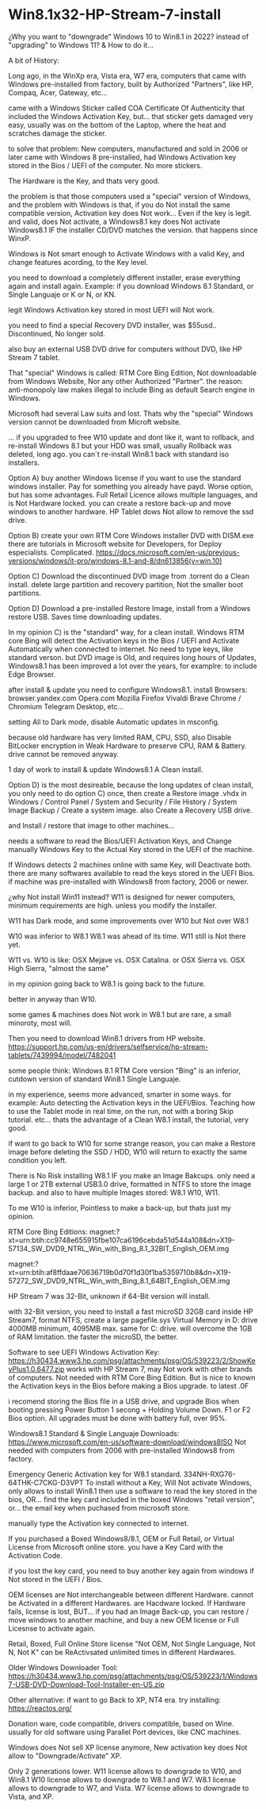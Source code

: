 # Win8.1x32-HP-Stream-7-install

¿Why you want to "downgrade" Windows 10 to Win8.1 in 2022?
instead of "upgrading" to Windows 11?
&
How to do it...

A bit of History:

Long ago, in the WinXp era, Vista era, W7 era,
computers that came with Windows pre-installed from factory,
built by Authorized "Partners", 
like HP, Compaq, Acer, Gateway, etc...

came with a Windows Sticker called COA
Certificate Of Authenticity
that included the Windows Activation Key,
but...
that sticker gets damaged very easy, 
usually was on the bottom of the Laptop, 
where the heat and scratches damage the sticker.

to solve that problem:
New computers, manufactured and sold in 2006 or later
came with Windows 8 pre-installed,
had Windows Activation key stored in the Bios / UEFI of the computer.
No more stickers.

The Hardware is the Key,
and thats very good.

the problem is that those computers used a "special" version of Windows,
and the problem with Windows is that,
if you do Not install the same compatible version,
Activation key does Not work...
Even if the key is legit. and valid, does Not activate,
a Windows8.1 key does Not activate Windows8.1 IF the installer CD/DVD matches the version.
that happens since WinxP.

Windows is Not smart enough to Activate Windows with a valid Key,
and change features acording, to the Key level.

you need to download a completely different installer,
erase everything again and install again.
Example:
if you download Windows 8.1 Standard, 
or Single Languaje or K or N, or KN.

legit Windows Activation key stored in most UEFI will Not work.

you need to find a special Recovery DVD installer, was $55usd..
Discontinued, No longer sold.

also buy an external USB DVD drive for computers without DVD, 
like HP Stream 7 tablet.

That "special" Windows is called:
RTM Core Bing Edition,
Not downloadable from Windows Website, Nor any other Authorized "Partner".
the reason:
anti-monopoly law makes illegal to include Bing as default Search engine in Windows.

Microsoft had several Law suits and lost.
Thats why the "special" Windows version cannot be downloaded from Microft website.

...
if you upgraded to free W10 update and dont like it,
want to rollback, and re-install Windows 8.1 
but your HDD was small, usually Rollback was deleted, long ago.
you can´t re-install Win8.1 back with standard iso installers.

Option A)
buy another Windows license if you want to use the standard windows installer.
Pay for something you already have payd.
Worse option, but has some advantages.
Full Retail Licence allows multiple languages, and is Not Hardware locked.
you can create a restore back-up and move windows to another hardware.
HP Tablet dows Not allow to remove the ssd drive.

Option B)
create your own RTM Core Windows installer DVD
with DISM.exe
there are tutorials in Microsoft website for Developers, 
for Deploy especialists.
Complicated.
https://docs.microsoft.com/en-us/previous-versions/windows/it-pro/windows-8.1-and-8/dn613856(v=win.10)

Option C)
Download the discontinued DVD image from .torrent
do a Clean install.
delete large partition and recovery partition, Not the smaller boot partitions.

Option D) 
Download a pre-installed Restore Image, 
install from a Windows restore USB.
Saves time downloading updates.

In my opinion C) is the "standard" way, for a clean install.
Windows RTM core Bing will detect the Activation keys in the Bios / UEFI and Activate Automatically when connected to internet.
No need to type keys, like standard verson.
but DVD image is Old, and requires long hours of Updates,
Windows8.1 has been improved a lot over the years,
for examplre:
to include Edge Browser.

after install & update you need to configure Windows8.1.
install Browsers:
browser.yandex.com
Opera.com
Mozilla Firefox
Vivaldi
Brave
Chrome / Chromium
Telegram Desktop, 
etc...

setting All to Dark mode,
disable Automatic updates in msconfig.

because old hardware has very limited RAM, CPU, SSD,
also Disable BitLocker encryption 
in Weak Hardware to preserve CPU, RAM & Battery.
drive cannot be removed anyway.

1 day of work to install & update Windows8.1
A Clean install.


Option D) is the most desireable, 
because the long updates of clean install,
you only need to do option C) once, 
then create a Restore image .vhdx
in Windows  / Control Panel / System and Security / File History / System Image Backup / Create a system image.
also Create a Recovery USB drive.

and Install / restore that image to other machines...

needs a software to read the Bios/UEFI Activation Keys,
and Change manually Windows Key to the Actual Key stored in the UEFI of the machine.

If Windows detects 2 machines online with same Key, will Deactivate both.
there are many softwares available to read the keys stored in the UEFI Bios.
if machine was pre-installed with Windows8 from factory, 2006 or newer.


¿why Not install Win11 instead?
W11 is designed for newer computers, minimum requirements are high.
unless you modify the installer.

W11 has Dark mode, and some improvements over W10
but Not over W8.1

W10 was inferior to W8.1
W8.1 was ahead of its time.
W11 still is Not there yet.

W11 vs. W10
is like:
OSX Mejave vs. OSX Catalina.
or 
OSX Sierra vs. OSX High Sierra,
"almost the same"

in my opinion going back to W8.1
is going back to the future.

better in anyway than W10.

some games & machines does Not work in W8.1
but are rare, a small minoroty, 
most will.

Then you need to download Win8.1 drivers from HP website.
https://support.hp.com/us-en/drivers/selfservice/hp-stream-tablets/7439994/model/7482041

some people think:
Windows 8.1 RTM Core version "Bing"
is an inferior, cutdown version of standard Win8.1 Single Languaje.

in my experience, seems more advanced, smarter in some ways.
for example:
Auto detecting the Activation keys in the UEFI/Bios.
Teaching how to use the Tablet mode in real time, on the run,
not with a boring Skip tutorial.
etc...
thats the advantage of a Clean W8.1 install,
the tutorial, very good.

if want to go back to W10 for some strange reason,
you can make a Restore image before deleting the SSD / HDD,
W10 will return to exactly the same condition you left.

There is No Risk installing W8.1
IF you make an Image Bakcups.
only need a large 1 or 2TB external USB3.0 drive,
formatted in NTFS to store the image backup.
and also to have multiple Images stored:
W8.1 W10, W11.

To me W10 is inferior,
Pointless to make a back-up, but thats just my opinion.


RTM Core Bing Editions:
magnet:?xt=urn:btih:cc9748e655915fbe107ca6196cebda51d544a108&dn=X19-57134_SW_DVD9_NTRL_Win_with_Bing_8.1_32BIT_English_OEM.img

magnet:?xt=urn:btih:af8ffdaae70636719b0d70f1d30f1ba5359710b8&dn=X19-57272_SW_DVD9_NTRL_Win_with_Bing_8.1_64BIT_English_OEM.img

HP Stream 7 was 32-Bit,
unknown if 64-Bit version will install.

with 32-Bit version, you need to install a fast microSD 32GB card inside HP Stream7,
format NTFS, create a large pagefile.sys Virtual Memory in D: drive 4000MB minimum, 4095MB max.
same for C: drive.
will overcome the 1GB of RAM limitation. 
the faster the microSD, the better.

Software to see UEFI Windows Activation Key:
https://h30434.www3.hp.com/psg/attachments/psg/OS/539223/2/ShowKeyPlus1.0.6477.zip
works with HP Stream 7, 
may Not work with other brands of computers.
Not needed with RTM Core Bing Edition.
But is nice to known the Activation keys in the Bios before making a Bios upgrade.
to latest .0F

i recomend storing the Bios file in a USB drive, and upgrade Bios when booting
pressing Power Button 1 secong + Holding Volume Down.
F1 or F2 Bios option.
All upgrades must be done with battery full, over 95%.


Windows8.1 Standard & Single Languaje Downloads:
https://www.microsoft.com/en-us/software-download/windows8ISO
Not needed with computers from 2006 with pre-installed Windows8 from factory.

Emergency Generic Activation key for W8.1 standard.
334NH-RXG76-64THK-C7CKG-D3VPT
To install without a Key,
Will Not activate Windows, only allows to install Win8.1
then use a software to read the key stored in the bios, 
OR... find the key card included in the boxed Windows "retail version",
or... the email key when puchased from microsoft store.

manually type the Activation key connected to internet.

If you purchased a Boxed Windows8/8.1, 
OEM or Full Retail, or Virtual License from Microsoft online store.
you have a Key Card with the Activation Code.

if you lost the key card, 
you need to buy another key again from windows if Not stored in the UEFI / Bios.

OEM licenses are Not interchangeable between different Hardware.
cannot be Activated in a different Hardwares.
are Hacdware locked.
If Hardware fails, license is lost,
BUT... if you had an Image Back-up,
you can restore / move windows to another machine, 
and buy a new OEM license or Full Licesnse to activate again.

Retail, Boxed, Full Online Store license "Not OEM, Not Single Language, Not N, Not K"
can be ReActivsated unlimited times in different Hardwares.


Older Windows Downloader Tool:
https://h30434.www3.hp.com/psg/attachments/psg/OS/539223/1/Windows7-USB-DVD-Download-Tool-Installer-en-US.zip

Other alternative:
if want to go Back to XP, NT4 era.
try installing:
https://reactos.org/

Donation ware,
code compatible, drivers compatible, based on Wine.
usually for old software using Parallel Port devices, like CNC machines.

Windows does Not sell XP license anymore,
New activation key does Not allow to "Downgrade/Activate" XP.

Only 2 generations lower.
W11 license allows to downgrade to W10, and Win8.1
W10 license allows to downgrade to W8.1 and W7.
W8.1 license allows to downgrade to W7, and Vista.
W7 license allows to downgrade to Vista, and XP.
